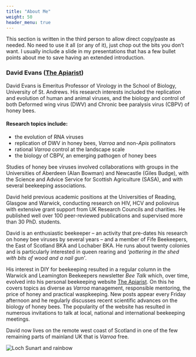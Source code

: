 ```yaml
---
title: "About Me"
weight: 50
header_menu: true
---
```


This section is written in the third person to allow direct copy/paste as needed. No need to use it all (or any of it), just chop out the bits you don’t want. I usually include a slide in my presentations that has a few bullet points about me to save having an extended introduction.

### David Evans ([The Apiarist](https://theapiarist.org))

David Evans is Emeritus Professor of Virology in the School of Biology, University of St. Andrews. His research interests included the replication and evolution of human and animal viruses, and the biology and control of both Deformed wing virus (DWV) and Chronic bee paralysis virus (CBPV) of honey bees.

#### Research topics include:

* the evolution of RNA viruses
* replication of DWV in honey bees, *Varroa* and non-*Apis* pollinators
* rational *Varroa* control at the landscape scale
* the biology of CBPV, an emerging pathogen of honey bees

Studies of honey bee viruses involved collaborations with groups in the Universities of Aberdeen (Alan Bowman) and Newcastle (Giles Budge), with the Science and Advice Service for Scottish Agriculture (SASA), and with several beekeeping associations.

David held previous academic positions at the Universities of Reading, Glasgow and Warwick, conducting research on HIV, HCV and poliovirus with extensive grant support from UK Research Councils and charities. He published well over 100 peer-reviewed publications and supervised more than 30 PhD. students.

David is an enthusiastic beekeeper – an activity that pre-dates his research on honey bee viruses by several years – and a member of Fife Beekeepers, the East of Scotland BKA and Lochaber BKA. He runs about twenty colonies and is particularly interested in queen rearing and *‘pottering in the shed with bits of wood and a nail gun’*.

His interest in DIY for beekeeping resulted in a regular column in the Warwick and Leamington Beekeepers newsletter *Bee Talk* which, over time, evolved into his personal beekeeping website [The Apiarist](https://theapiarist.org). On this he covers topics as diverse as *Varroa* management, responsible mentoring, the price of honey and practical waspkeeping. New posts appear every Friday afternoon and he regularly discusses recent scientific advances on the biology of honey bees. The popularity of the website has resulted in numerous invitations to talk at local, national and international beekeeping meetings.

David now lives on the remote west coast of Scotland in one of the few remaining parts of mainland UK that is *Varroa* free.

![Loch Sunart and rainbow](images/210521-001.webp)
